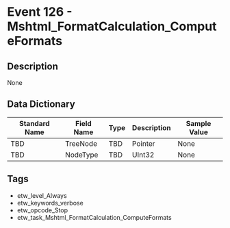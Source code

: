 # Event 126 - Mshtml_FormatCalculation_ComputeFormats

## Description
None

## Data Dictionary
|Standard Name|Field Name|Type|Description|Sample Value|
|---|---|---|---|---|
|TBD|TreeNode|TBD|Pointer|None|None|
|TBD|NodeType|TBD|UInt32|None|None|

## Tags
* etw_level_Always
* etw_keywords_verbose
* etw_opcode_Stop
* etw_task_Mshtml_FormatCalculation_ComputeFormats